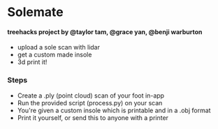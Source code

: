 # Solemate

#### treehacks project by @taylor tam, @grace yan, @benji warburton
- upload a sole scan with lidar
- get a custom made insole
- 3d print it!

### Steps
- Create a .ply (point cloud) scan of your foot in-app
- Run the provided script (process.py) on your scan
- You're given a custom insole which is printable and in a .obj format
- Print it yourself, or send this to anyone with a printer
